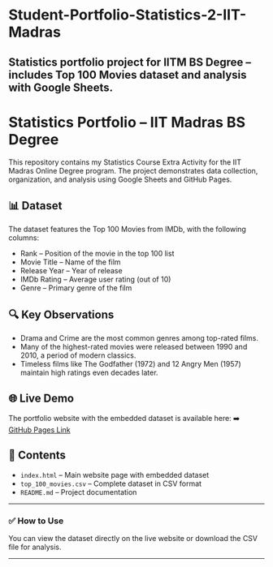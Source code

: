 # Student-Portfolio-Statistics-2-IIT-Madras
Statistics portfolio project for IITM BS Degree – includes Top 100 Movies dataset and analysis with Google Sheets.
------------------------------------------------------------------------------------------------------------------
# Statistics Portfolio – IIT Madras BS Degree

This repository contains my Statistics Course Extra Activity for the IIT Madras Online Degree program.
The project demonstrates data collection, organization, and analysis using Google Sheets and GitHub Pages.

## 📊 Dataset

The dataset features the Top 100 Movies from IMDb, with the following columns:

* Rank – Position of the movie in the top 100 list
* Movie Title – Name of the film
* Release Year – Year of release
* IMDb Rating – Average user rating (out of 10)
* Genre – Primary genre of the film

## 🔍 Key Observations

* Drama and Crime are the most common genres among top-rated films.
* Many of the highest-rated movies were released between 1990 and 2010, a period of modern classics.
* Timeless films like The Godfather (1972) and 12 Angry Men (1957) maintain high ratings even decades later.

## 🌐 Live Demo

The portfolio website with the embedded dataset is available here:
➡️ [GitHub Pages Link](https://your-username.github.io/statistics-portfolio/)

## 📁 Contents

* `index.html` – Main website page with embedded dataset
* `top_100_movies.csv` – Complete dataset in CSV format
* `README.md` – Project documentation

---

### ✅ How to Use

You can view the dataset directly on the live website or download the CSV file for analysis.

---

